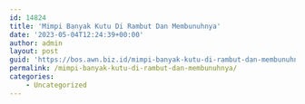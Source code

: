 ```yaml
---
id: 14824
title: 'Mimpi Banyak Kutu Di Rambut Dan Membunuhnya'
date: '2023-05-04T12:24:39+00:00'
author: admin
layout: post
guid: 'https://bos.awn.biz.id/mimpi-banyak-kutu-di-rambut-dan-membunuhnya/'
permalink: /mimpi-banyak-kutu-di-rambut-dan-membunuhnya/
categories:
    - Uncategorized
---
```


